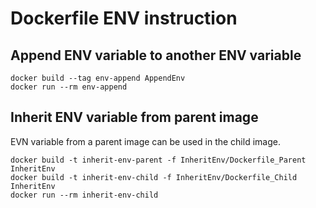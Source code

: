 # Dockerfile ENV instruction

## Append ENV variable to another ENV variable
```
docker build --tag env-append AppendEnv
docker run --rm env-append
```

## Inherit ENV variable from parent image
EVN variable from a parent image can be used in the child image.
```
docker build -t inherit-env-parent -f InheritEnv/Dockerfile_Parent InheritEnv
docker build -t inherit-env-child -f InheritEnv/Dockerfile_Child InheritEnv
docker run --rm inherit-env-child
```